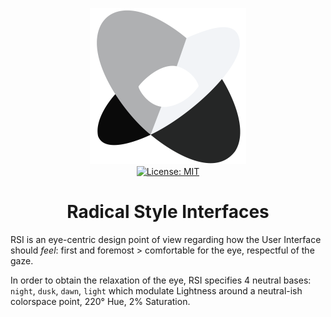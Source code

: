 <p align="center">
    <img src="https://raw.githubusercontent.com/plurid/radical-style-interfaces/master/about/identity/RSI-logo.png" height="250px">
    <br />
    <a target="_blank" href="https://github.com/plurid/radical-style-interfaces/blob/master/LICENSE">
        <img src="https://img.shields.io/badge/license-MIT-blue.svg?colorB=1380C3&style=for-the-badge" alt="License: MIT">
    </a>
</p>


<h1 align="center">
    Radical Style Interfaces
</h1>


RSI is an eye-centric design point of view regarding how the User Interface should *feel*: first and foremost > comfortable for the eye, respectful of the gaze.

In order to obtain the relaxation of the eye, RSI specifies 4 neutral bases: `night`, `dusk`, `dawn`, `light` which modulate Lightness around a neutral-ish colorspace point, 220° Hue, 2% Saturation.
